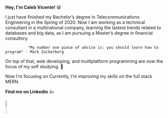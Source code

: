 **Hey, I'm Caleb Vicente!** :smile:

I just have finished my Bachelor’s degree in Telecommunications Engineering in the Spring of 2020. Now I am working as a technical consultant in a multinational company, learning the lastest trends related to databases and big data, as I am pursuing a Master’s degree in financial consultory.

              "My number one piece of advice is: you should learn how to program" - Mark Zuckerberg

On top of that, web developing, and multiplatform programming are now the focus of my self studying. :closed_book:

Now I'm focusing on 
Currently, I’m improving my skills on the full stack MERN.

**Find me on Linkedin** :+1:

<a href="https://www.linkedin.com/in/caleb-vicente/"><img src="https://logos-marcas.com/wp-content/uploads/2020/04/Linkedin-Logo-650x366.png" width="10%" height="10%" href="https://www.linkedin.com/in/caleb-vicente"/></a>
